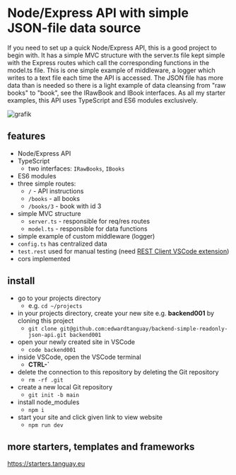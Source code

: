 # Node/Express API with simple JSON-file data source

If you need to set up a quick Node/Express API, this is a good project to begin with. It has a simple MVC structure with the server.ts file kept simple with the Express routes which call the corresponding functions in the model.ts file. This is one simple example of middleware, a logger which writes to a text file each time the API is accessed. The JSON file has more data than is needed so there is a light example of data cleansing from "raw books" to "book", see the IRawBook and IBook interfaces. As all my starter examples, this API uses TypeScript and ES6 modules exclusively.

![grafik](https://starters.tanguay.eu/images/starters/backendSimpleReadonlyJsonApi.png)

## features

- Node/Express API
- TypeScript
  - two interfaces: `IRawBooks`, `IBooks`
- ES6 modules
- three simple routes:
  - `/` - API instructions
  - `/books` - all books
  - `/books/3` - book with id 3
- simple MVC structure
  - `server.ts` - responsible for req/res routes
  - `model.ts` - responsible for data functions
- simple example of custom middleware (logger)
- `config.ts` has centralized data 
- `test.rest` used for manual testing (need [REST Client VSCode extension](https://marketplace.visualstudio.com/items?itemName=humao.rest-client))
- cors implemented

## install

- go to your projects directory
  - e.g. `cd ~/projects`
- in your projects directory, create your new site e.g. **backend001** by cloning this project 
  - `git clone git@github.com:edwardtanguay/backend-simple-readonly-json-api.git backend001`
- open your newly created site in VSCode
  - `code backend001`
- inside VSCode, open the VSCode terminal
  - **CTRL-`**
- delete the connection to this repository by deleting the Git repository
  - `rm -rf .git`
- create a new local Git repository
  - `git init -b main`
- install node_modules
  - `npm i`
- start your site and click given link to view website
  - `npm run dev`

## more starters, templates and frameworks

https://starters.tanguay.eu
